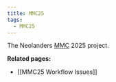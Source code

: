 ```yaml
---
title: MMC25
tags:
  - MMC25
---
```

The Neolanders [MMC](https://wiki.resonite.com/MMC) 2025 project.

**Related pages:**
- [[MMC25 Workflow Issues]]